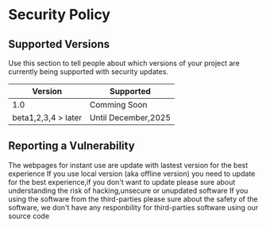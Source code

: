 # Security Policy

## Supported Versions

Use this section to tell people about which versions of your project are
currently being supported with security updates.

| Version | Supported          |
| ------- | ------------------ |
| 1.0 | Comming Soon |
| beta1,2,3,4 > later | Until December,2025 |

## Reporting a Vulnerability

The webpages for instant use are update with lastest version for the best experience
If you use local version (aka offline version) you need to update for the best experience,if you don't want to update please sure about understanding the risk of hacking,unsecure or unupdated software
If you using the software from the third-parties please sure about the safety of the software, we don't have any responbility for third-parties software using our source code 
